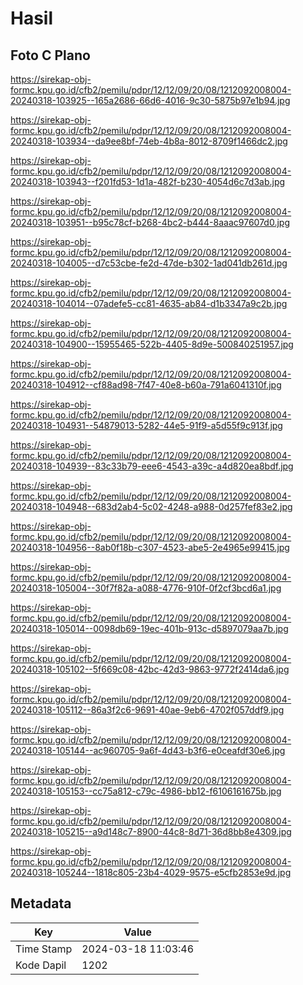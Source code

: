# Hasil

## Foto C Plano

https://sirekap-obj-formc.kpu.go.id/cfb2/pemilu/pdpr/12/12/09/20/08/1212092008004-20240318-103925--165a2686-66d6-4016-9c30-5875b97e1b94.jpg

https://sirekap-obj-formc.kpu.go.id/cfb2/pemilu/pdpr/12/12/09/20/08/1212092008004-20240318-103934--da9ee8bf-74eb-4b8a-8012-8709f1466dc2.jpg

https://sirekap-obj-formc.kpu.go.id/cfb2/pemilu/pdpr/12/12/09/20/08/1212092008004-20240318-103943--f201fd53-1d1a-482f-b230-4054d6c7d3ab.jpg

https://sirekap-obj-formc.kpu.go.id/cfb2/pemilu/pdpr/12/12/09/20/08/1212092008004-20240318-103951--b95c78cf-b268-4bc2-b444-8aaac97607d0.jpg

https://sirekap-obj-formc.kpu.go.id/cfb2/pemilu/pdpr/12/12/09/20/08/1212092008004-20240318-104005--d7c53cbe-fe2d-47de-b302-1ad041db261d.jpg

https://sirekap-obj-formc.kpu.go.id/cfb2/pemilu/pdpr/12/12/09/20/08/1212092008004-20240318-104014--07adefe5-cc81-4635-ab84-d1b3347a9c2b.jpg

https://sirekap-obj-formc.kpu.go.id/cfb2/pemilu/pdpr/12/12/09/20/08/1212092008004-20240318-104900--15955465-522b-4405-8d9e-500840251957.jpg

https://sirekap-obj-formc.kpu.go.id/cfb2/pemilu/pdpr/12/12/09/20/08/1212092008004-20240318-104912--cf88ad98-7f47-40e8-b60a-791a6041310f.jpg

https://sirekap-obj-formc.kpu.go.id/cfb2/pemilu/pdpr/12/12/09/20/08/1212092008004-20240318-104931--54879013-5282-44e5-91f9-a5d55f9c913f.jpg

https://sirekap-obj-formc.kpu.go.id/cfb2/pemilu/pdpr/12/12/09/20/08/1212092008004-20240318-104939--83c33b79-eee6-4543-a39c-a4d820ea8bdf.jpg

https://sirekap-obj-formc.kpu.go.id/cfb2/pemilu/pdpr/12/12/09/20/08/1212092008004-20240318-104948--683d2ab4-5c02-4248-a988-0d257fef83e2.jpg

https://sirekap-obj-formc.kpu.go.id/cfb2/pemilu/pdpr/12/12/09/20/08/1212092008004-20240318-104956--8ab0f18b-c307-4523-abe5-2e4965e99415.jpg

https://sirekap-obj-formc.kpu.go.id/cfb2/pemilu/pdpr/12/12/09/20/08/1212092008004-20240318-105004--30f7f82a-a088-4776-910f-0f2cf3bcd6a1.jpg

https://sirekap-obj-formc.kpu.go.id/cfb2/pemilu/pdpr/12/12/09/20/08/1212092008004-20240318-105014--0098db69-19ec-401b-913c-d5897079aa7b.jpg

https://sirekap-obj-formc.kpu.go.id/cfb2/pemilu/pdpr/12/12/09/20/08/1212092008004-20240318-105102--5f669c08-42bc-42d3-9863-9772f2414da6.jpg

https://sirekap-obj-formc.kpu.go.id/cfb2/pemilu/pdpr/12/12/09/20/08/1212092008004-20240318-105112--86a3f2c6-9691-40ae-9eb6-4702f057ddf9.jpg

https://sirekap-obj-formc.kpu.go.id/cfb2/pemilu/pdpr/12/12/09/20/08/1212092008004-20240318-105144--ac960705-9a6f-4d43-b3f6-e0ceafdf30e6.jpg

https://sirekap-obj-formc.kpu.go.id/cfb2/pemilu/pdpr/12/12/09/20/08/1212092008004-20240318-105153--cc75a812-c79c-4986-bb12-f6106161675b.jpg

https://sirekap-obj-formc.kpu.go.id/cfb2/pemilu/pdpr/12/12/09/20/08/1212092008004-20240318-105215--a9d148c7-8900-44c8-8d71-36d8bb8e4309.jpg

https://sirekap-obj-formc.kpu.go.id/cfb2/pemilu/pdpr/12/12/09/20/08/1212092008004-20240318-105244--1818c805-23b4-4029-9575-e5cfb2853e9d.jpg


## Metadata

| Key        | Value               |
| ---------- | ------------------- |
| Time Stamp | 2024-03-18 11:03:46 |
| Kode Dapil | 1202                |




